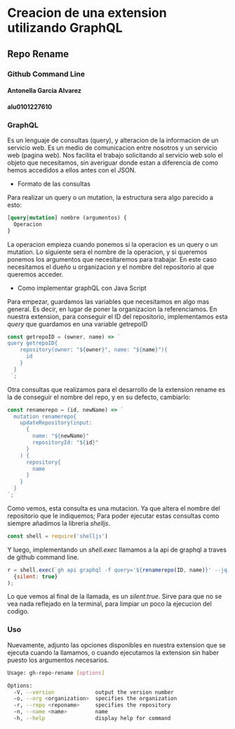 # Creacion de una extension utilizando GraphQL
## Repo Rename
### Github Command Line
#### Antonella García Alvarez
#### alu0101227610

### GraphQL

Es un lenguaje de consultas (query), y alteracion de la informacion de un servicio web. Es un medio de comunicacion entre nosotros y un servicio web (pagina web).
Nos facilita el trabajo solicitando al servicio web solo el objeto que necesitamos, sin averiguar donde estan a diferencia de como hemos accedidos a ellos antes con el JSON.

* Formato de las consultas

Para realizar un query o un mutation, la estructura sera algo parecido a esto:

```graphql
[query|mutation] nombre (argumentos) {
  Operacion
}
```
La operacion empieza cuando ponemos si la operacion es un query o un mutation. Lo siguiente sera el nombre de la operacion, y si queremos ponemos los argumentos que necesitaremos para trabajar. En este caso necesitamos el dueño u organizacion y el nombre del repositorio al que queremos acceder.

* Como implementar graphQL con Java Script

Para empezar, guardamos las variables que necesitamos en algo mas general. Es decir, en lugar de poner la organizacion la referenciamos. En nuestra extension, para conseguir el ID del repositorio, implementamos esta _query_ que guardamos en una variable getrepoID

```javascript
const getrepoID = (owner, name) => `
query getrepoID{
    repository(owner: "${owner}", name: "${name}"){
      id
    }
  }
 `;
```

Otra consultas que realizamos para el desarrollo de la extension rename es la de conseguir el nombre del repo, y en su defecto, cambiarlo:

```javascript
const renamerepo = (id, newName) => `   
  mutation renamerepo{
    updateRepository(input: 
      {
        name: "${newName}"
        repositoryId: "${id}"
      }
    ) {
      repository{
        name
      }
    }
  }
`;
```

Como vemos, esta consulta es una mutacion. Ya que altera el nombre del repositorio que le indiquemos; Para poder ejecutar estas consultas como siempre añadimos la libreria _shelljs_.

```javascript
const shell = require('shelljs')
```

Y luego, implementando un _shell.exec_ llamamos a la api de graphql a traves de github command line.

```javascript
r = shell.exec(`gh api graphql -f query='${renamerepo(ID, name)}' --jq '.data.updateRepository.repository.name'` , 
  {silent: true}
);

```

Lo que vemos al final de la llamada, es un _silent:true_. Sirve para que no se vea nada reflejado en la terminal, para limpiar un poco la ejecucion del codigo.

### Uso

Nuevamente, adjunto las opciones disponibles en nuestra extension que se ejecuta cuando la llamamos, o cuando ejecutamos la extension sin haber puesto los argumentos necesarios.

```bash
Usage: gh-repo-rename [options]

Options:
  -V, --version             output the version number
  -o, --org <organization>  specifies the organization
  -r, --repo <reponame>     specifies the repository
  -n, --name <name>         name
  -h, --help                display help for command

```

